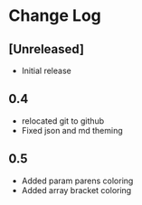 # Change Log

## [Unreleased]
- Initial release
## 0.4
- relocated git to github
- Fixed json and md theming
## 0.5
- Added param parens coloring
- Added array bracket coloring

